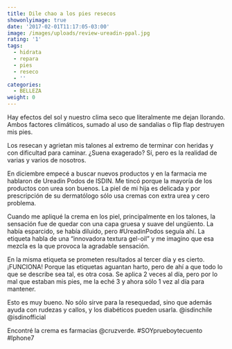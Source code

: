 ```yaml
---
title: Dile chao a los pies resecos
showonlyimage: true
date: '2017-02-01T11:17:05-03:00'
image: /images/uploads/review-ureadin-ppal.jpg
rating: '1'
tags:
  - hidrata
  - repara
  - pies
  - reseco
  - ''
categories:
  - BELLEZA
weight: 0
---
```

Hay efectos del sol y nuestro clima seco que literalmente me dejan llorando. Ambos factores climáticos, sumado al uso de sandalias o flip flap destruyen mis pies.

<!--more-->

Los resecan y agrietan mis talones al extremo de terminar con heridas y con dificultad para caminar. ¿Suena exagerado? Sí, pero es la realidad de varias y varios de nosotros.

En diciembre empecé a buscar nuevos productos y en la farmacia me hablaron de Ureadin Podos de ISDIN. Me tincó porque la mayoría de los productos con urea son buenos. La piel de mi hija es delicada y por prescripción de su dermatólogo sólo usa cremas con extra urea y cero problema. 

Cuando me apliqué la crema en los piel, principalmente en los talones, la sensación fue de quedar con una capa gruesa y suave del ungüento. La había esparcido, se había diluido, pero #UreadinPodos seguía ahí. La etiqueta habla de una “innovadora textura gel-oil” y me imagino que esa mezcla es la que provoca la agradable sensación. 

En la misma etiqueta se prometen resultados al tercer día y es cierto. ¡FUNCIONA! Porque las etiquetas aguantan harto, pero de ahí a que todo lo que se describe sea tal, es otra cosa. Se aplica 2 veces al día, pero por lo mal que estaban mis pies, me la eché 3 y ahora sólo 1 vez al día para mantener. 

Esto es muy bueno. No sólo sirve para la resequedad, sino que además ayuda con rudezas y callos, y los diabéticos pueden usarla. @isdinchile @isdinofficial 

Encontré la crema es farmacias @cruzverde. #SOYprueboytecuento #Iphone7
